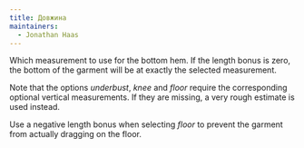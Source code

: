 ```yaml
---
title: Довжина
maintainers:
  - Jonathan Haas
---
```


Which measurement to use for the bottom hem.
If the length bonus is zero, the bottom of the garment will be at exactly the selected measurement.

Note that the options _underbust_, _knee_ and _floor_ require the corresponding optional vertical measurements.
If they are missing, a very rough estimate is used instead.

Use a negative length bonus when selecting _floor_ to prevent the garment from actually dragging on the floor.
